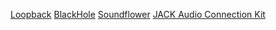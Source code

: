 [Loopback](https://rogueamoeba.com/loopback/)
[BlackHole](https://github.com/ExistentialAudio/BlackHole)
[Soundflower](https://github.com/mattingalls/Soundflower)
[JACK Audio Connection Kit](https://jackaudio.org/)
